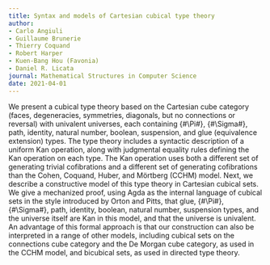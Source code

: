 ```yaml
---
title: Syntax and models of Cartesian cubical type theory
author:
- Carlo Angiuli
- Guillaume Brunerie
- Thierry Coquand
- Robert Harper
- Kuen-Bang Hou (Favonia)
- Daniel R. Licata
journal: Mathematical Structures in Computer Science
date: 2021-04-01
---
```


We present a cubical type theory based on the Cartesian cube category (faces, degeneracies, symmetries, diagonals, but no connections or reversal) with univalent universes, each containing {#\Pi#}, {#\Sigma#}, path, identity, natural number, boolean, suspension, and glue (equivalence extension) types. The type theory includes a syntactic description of a uniform Kan operation, along with judgmental equality rules defining the Kan operation on each type. The Kan operation uses both a different set of generating trivial cofibrations and a different set of generating cofibrations than the Cohen, Coquand, Huber, and Mörtberg (CCHM) model. Next, we describe a constructive model of this type theory in Cartesian cubical sets. We give a mechanized proof, using Agda as the internal language of cubical sets in the style introduced by Orton and Pitts, that glue, {#\Pi#}, {#\Sigma#}, path, identity, boolean, natural number, suspension types, and the universe itself are Kan in this model, and that the universe is univalent. An advantage of this formal approach is that our construction can also be interpreted in a range of other models, including cubical sets on the connections cube category and the De Morgan cube category, as used in the CCHM model, and bicubical sets, as used in directed type theory.
